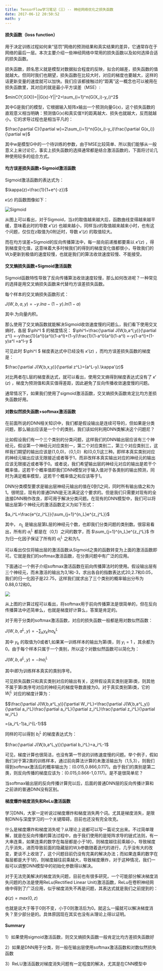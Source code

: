 ```yaml
---
title: TensorFlow学习笔记（三）-- 神经网络优化之损失函数
date: 2017-06-12 20:50:52
math: y
---
```

#### 损失函数（loss function）
用于决定训练过程如何来“惩罚”网络的预测结果和真实结果的差异，它通常存在于网络的最后一层。本次主要介绍一些神经网络中常用的损失函数以及如何选择合适的损失函数。

损失函数，顾名思义就是模型对数据拟合程度的反映，拟合的越差，损失函数的值就越大。但同时我们也期望，损失函数在比较大时，对应的梯度也要越大，这样的话更新变量的速度就可以加快。我们应该都接触过的“距离”这一概念也可以被用在损失函数里，其对应的就是最小平方误差（MSE）:

 $minC(Y,G(X))=||G(x)-Y||^2=\sum_{i=1}^n(G(X_i)-y_i)^2$ 

其中G是我们的模型，它根据输入矩阵x输出一个预测向量G(x)，这个损失函数的直观意义相当明确：预测值G(x)和真实值Y的距离越大、损失也就越大，反而就越小。它的求导过程也是相当平凡的：

 $\frac{\partial C}{\partial w}=2\sum_{i=1}^n(G(x_i)-y_i)\frac{\partial G(x_i)}{\partial w}$ 

其中w是模型G中的一个待训练的参数，由于MSE比较简单、所以我们能够从一般意义上来讨论它，事实上损失函数的选择通常都是结合激活函数的，下面将讨论几种使用较多的组合方式。

#### 均方误差损失函数+Sigmoid激活函数
Sigmoid激活函数的表达式为：

 $\kappa(z)=\frac{1}{1+e^{-z}}$ 

 $\kappa(z)$ 的函数图像如下：

![Sigmoid](http://i4.piimg.com/595056/247138c0f50336a0.jpg)

从图上可以看出，对于Sigmoid，当z的取值越来越大后，函数曲线变得越来越平缓，意味着此时的导数 $\kappa'(z)$ 也越来越小，同样当z的取值越来越来小时，也有这个问题，仅仅在z取值为0附近时，导数 $\kappa'(z)$ 的取值较大。

而在均方误差+Sigmoid的反向传播算法中，每一层向前递推都要乘以 $\kappa'(z)$ ，得到梯度变化值，这意味着大多时候我们的得到的梯度变化值都很小，导致我们的W,b更新到极值的速度较慢，也就是我们的算法收敛速度较慢、不能接受。
#### 交叉熵损失函数+Sigmoid激活函数
Sigmoid函数特性导致了反向传播算法收敛速度较慢，那么如何改进呢？一种常见的选择是用交叉熵损失函数来代替均方误差损失函数。

每个样本的交叉熵损失函数形式：

 $J(W,b,a,y)=-y.lna-(1-y).ln(1-a)$ 

其中.为向量内积。

那么使用了交叉熵函数就能解决Sigmoid收敛速度慢的问题么，我们看下使用交叉熵时，各层 $\phi^l $ 的梯度情况：
 $\phi^l=\frac{\partial J(W,b,a^l,y)}{\partial z^l}
=-y\frac{1}{a^l}(a^l)(1-a^l)+(1-y)\frac{1}{1-a^l}(a^l)(1-a^l)
=-y(1-a^l)+(1-y)a^l
=a^l-y
$ 

可见此时 $\phi^l $ 梯度表达式中已经没有 $\kappa'(z)$ ，而均方误差损失函数的梯度是：

 $\frac{\partial J(W,b,x,y)}{\partial z^L}=(a^L-y).\kappa'(z)$ 

对比两者在L层的梯度表达式，就可以看出，使用交叉熵得到梯度表达式没有了 $\kappa'(z)$ ，梯度为预测值和真实值得差距，因此避免了反向传播收敛速度慢的问题。

通常情况下，如果我们使用了sigmoid激活函数，交叉熵损失函数肯定比均方差损失函数好用。

#### 对数似然损失函数+softmax激活函数
在前面所说的DNN相关知识中，我们都是假设输出是连续可导的，但如果是分类问题，那么输出应该是一个个的类别，我们该如何利用DNN类解决这个问题尼？

比如假设我们有一个三个类别的分类问题，这样我们的DNN输出层应该有三个神经元，假设第一个神经元对应类别一，第二个对应类别二，第三个对应类别三，这样我们期望的输出应该是(1,0,0)，（0,1,0）和(0,0,1)这三种。即样本真实类别对应的神经元输出应该无限接近或者等于1，而非改样本真实输出对应的神经元的输出应该无限接近或者等于0。或者说，我们希望输出层的神经元对应的输出是若干个概率值，这若干个概率值即我们DNN模型对于输入值对于各类别的输出预测，同时为满足概率模型，这若干个概率值之和应该等于1。

DNN分类模型要求是输出层神经元输出的值在0到1之间，同时所有输出值之和为1。很明显，现有的普通DNN是无法满足这个要求的。但是我们只需要对现有的全连接DNN稍作改良，即可用于解决分类问题。在现有的DNN模型中，我们可以将输出层第i个神经元的激活函数定义为如下形式：

 $a_i^L=\frac{e^{z_i^L}}{\sum_{j=1}^{n_L}e^{z_j^L}}$ 

其中， $n_L$ 是输出层第L层的神经元个数，也即我们分类问题的类别数。很容易看出，所有的 $a_i^L$ 都是在（0,1）之间的数字，而 $\sum_{j=1}^{n_L}e^{z_j^L}$ 作为归一化因子保证了所有的 $a_i^L$ 之和为1。

可以看出仅仅将输出层的激活函数从Sigmoid之类的函数转变为上面的激活函数即可。它就是我们的softmax激活函数，在分类问题中有广泛的应用。

下面通过一个例子介绍softmax激活函数在前向传播算法时的使用。假设输出层有三个神经元，而未激活的输出为3,1和-3，求出各自的指数表达式20,2.7和0.05，我们的归一化因子是22.75，这样我们就求出了三个类别的概率输出分布为0.88,0.12和0。

![](http://i2.muimg.com/595056/dd085910b46eb689.jpg)

从上图的计算过程可以看出，将softmax用于前向传播算法是很简单的，但在反向传播算法中还简单么，也就是梯度好计算么，答案是肯定的。

对于用于分类的softmax激活函数，对应的损失函数一般都是用对数似然函数：

 $J(W,b,a^L,y)=-\sum_ky_klna_k^L$ 

其中 $y_k$ 的取值为0或者1,如果某一训练样本的输出为第i类，则 $y_i=1$ ，其余都为0。由于每个样本只属于一个类别，所以这个对数似然函数可以简化为：

 $J(W,b,a^L,y)=-lna_i^L$ 

其中i即为训练样本真实的类别序号。

可见损失函数只和真实类别对应的输出有关，这样假设真实类别是第i类，则其他不属于第i类序号对应的神经元的梯度导数直接为0。对于真实类别第i类，它的 $W_i^L$ 对应的梯度计算为：

$$\frac{\partial J(W,b,a^L,y)}{\partial W_i^L}=\frac{\partial J(W,b,a^L,y)}{\partial a_i^L}\frac{\partial a_i^L}{\partial z_i^L}\frac{\partial z_i^L}{\partial w_i^L}

=(a_i^L-1)a_i^{L-1}$$

同样的可以得到 $b_i^L$ 的梯度表达式为：

 $\frac{\partial J(W,b,a^L,y)}{\partial b_i^L}=a_i^L-1$ 

可见，梯度计算也很简洁，也没有第一节说的训练速度慢的问题。举个例子，假如我们对于第2类的训练样本，通过前向算法计算的未激活输出为（1,5,3），则我们得到softmax激活后的概率输出为：(0.015,0.866,0.117)。由于我们的类别是第二类，则反向传播的梯度应该为：(0.015,0.866-1,0.117)。是不是很简单尼？

当softmax输出层的反向传播计算完以后，后面的普通DNN层的反向传播计算和之前讲的普通DNN没有区别。

#### 梯度爆炸梯度消失和ReLu激活函数
学习DNN，大家一定听说过梯度爆炸和梯度消失两个词。尤其是梯度消失，是限制DNN与深度学习的一个关键障碍，目前也还没有完全攻克。

什么是梯度爆炸和梯度消失呢？从理论上说都可以写一篇论文出来。不过简单理解，就是在反向传播的算法过程中，由于我们使用的是矩阵求导的链式法则，有一大串连乘，如果连乘的数字在每层都是小于1的，则梯度越往前乘越小，导致梯度几乎消失，进而导致前面的隐藏层的W,b参数随着迭代的进行，几乎没有大的改变，更谈不上收敛了，这个问题目前仍没有完美的解决办法；而如果连乘的数字在每层都是大于1的，则梯度越往前乘越大，导致梯度爆炸，对于这种情况，我们一般可以调整DNN模型中的初始化参数得以解决。

对于无法完美解决的梯度消失问题，目前也有很多研究，一个可能部分解决梯度消失问题的办法是使用ReLu(Rectified Linear Unit)激活函数，ReLu在卷积神经网络中得到了广泛应用，似乎梯度消失不再是问题，其表达式就是我们之前提到的：

 $\phi(z)=max(0,z)$ 

也就是说大于等于0则不变，小于0则激活后为0。就这么一撮就可以解决梯度消失？至少部分是的。具体原因现在其实也没有从理论上得以证明。

#### Summary
1）如果使用sigmoid激活函数，则交叉熵损失函数一般肯定比均方差损失函数好

2）如果是DNN用于分类，则一般在输出层使用softmax激活函数和对数似然损失函数

3）ReLU激活函数对梯度消失问题有一定程度的解决，尤其是在CNN模型中
